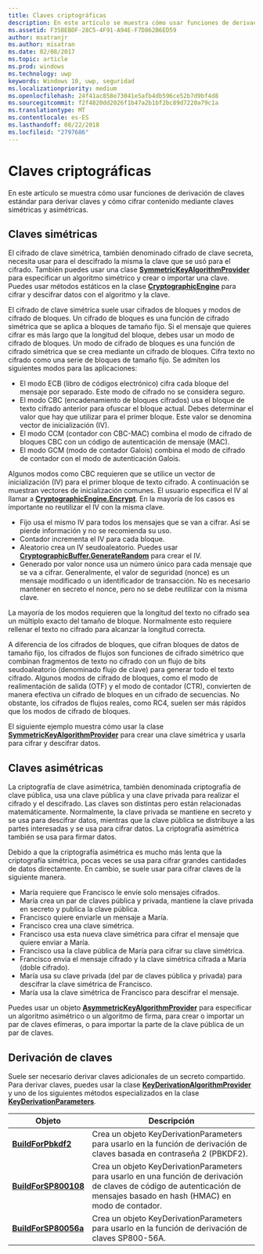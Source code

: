 ```yaml
---
title: Claves criptográficas
description: En este artículo se muestra cómo usar funciones de derivación de claves estándar para derivar claves y cómo cifrar contenido mediante claves simétricas y asimétricas.
ms.assetid: F35BEBDF-28C5-4F91-A94E-F7D862B6ED59
author: msatranjr
ms.author: misatran
ms.date: 02/08/2017
ms.topic: article
ms.prod: windows
ms.technology: uwp
keywords: Windows 10, uwp, seguridad
ms.localizationpriority: medium
ms.openlocfilehash: 24f41ac858e73041e5afb4db596ce52b7d9bf4d8
ms.sourcegitcommit: f2f4820dd2026f1b47a2b1bf2bc89d7220a79c1a
ms.translationtype: MT
ms.contentlocale: es-ES
ms.lasthandoff: 08/22/2018
ms.locfileid: "2797686"
---
```

# <a name="cryptographic-keys"></a>Claves criptográficas




En este artículo se muestra cómo usar funciones de derivación de claves estándar para derivar claves y cómo cifrar contenido mediante claves simétricas y asimétricas. 

## <a name="symmetric-keys"></a>Claves simétricas


El cifrado de clave simétrica, también denominado cifrado de clave secreta, necesita usar para el descifrado la misma la clave que se usó para el cifrado. También puedes usar una clase [**SymmetricKeyAlgorithmProvider**](https://msdn.microsoft.com/library/windows/apps/br241537) para especificar un algoritmo simétrico y crear o importar una clave. Puedes usar métodos estáticos en la clase [**CryptographicEngine**](https://msdn.microsoft.com/library/windows/apps/br241490) para cifrar y descifrar datos con el algoritmo y la clave.

El cifrado de clave simétrica suele usar cifrados de bloques y modos de cifrado de bloques. Un cifrado de bloques es una función de cifrado simétrica que se aplica a bloques de tamaño fijo. Si el mensaje que quieres cifrar es más largo que la longitud del bloque, debes usar un modo de cifrado de bloques. Un modo de cifrado de bloques es una función de cifrado simétrica que se crea mediante un cifrado de bloques. Cifra texto no cifrado como una serie de bloques de tamaño fijo. Se admiten los siguientes modos para las aplicaciones:

-   El modo ECB (libro de códigos electrónico) cifra cada bloque del mensaje por separado. Este modo de cifrado no se considera seguro.
-   El modo CBC (encadenamiento de bloques cifrados) usa el bloque de texto cifrado anterior para ofuscar el bloque actual. Debes determinar el valor que hay que utilizar para el primer bloque. Este valor se denomina vector de inicialización (IV).
-   El modo CCM (contador con CBC-MAC) combina el modo de cifrado de bloques CBC con un código de autenticación de mensaje (MAC).
-   El modo GCM (modo de contador Galois) combina el modo de cifrado de contador con el modo de autenticación Galois.

Algunos modos como CBC requieren que se utilice un vector de inicialización (IV) para el primer bloque de texto cifrado. A continuación se muestran vectores de inicialización comunes. El usuario especifica el IV al llamar a [**CryptographicEngine.Encrypt**](https://msdn.microsoft.com/library/windows/apps/br241494). En la mayoría de los casos es importante no reutilizar el IV con la misma clave.

-   Fijo usa el mismo IV para todos los mensajes que se van a cifrar. Así se pierde información y no se recomienda su uso.
-   Contador incrementa el IV para cada bloque.
-   Aleatorio crea un IV seudoaleatorio. Puedes usar [**CryptographicBuffer.GenerateRandom**](https://msdn.microsoft.com/library/windows/apps/br241392) para crear el IV.
-   Generado por valor nonce usa un número único para cada mensaje que se va a cifrar. Generalmente, el valor de seguridad (nonce) es un mensaje modificado o un identificador de transacción. No es necesario mantener en secreto el nonce, pero no se debe reutilizar con la misma clave.

La mayoría de los modos requieren que la longitud del texto no cifrado sea un múltiplo exacto del tamaño de bloque. Normalmente esto requiere rellenar el texto no cifrado para alcanzar la longitud correcta.

A diferencia de los cifrados de bloques, que cifran bloques de datos de tamaño fijo, los cifrados de flujos son funciones de cifrado simétrico que combinan fragmentos de texto no cifrado con un flujo de bits seudoaleatorio (denominado flujo de clave) para generar todo el texto cifrado. Algunos modos de cifrado de bloques, como el modo de realimentación de salida (OTF) y el modo de contador (CTR), convierten de manera efectiva un cifrado de bloques en un cifrado de secuencias. No obstante, los cifrados de flujos reales, como RC4, suelen ser más rápidos que los modos de cifrado de bloques.

El siguiente ejemplo muestra cómo usar la clase [**SymmetricKeyAlgorithmProvider**](https://msdn.microsoft.com/library/windows/apps/br241537) para crear una clave simétrica y usarla para cifrar y descifrar datos.

## <a name="asymmetric-keys"></a>Claves asimétricas


La criptografía de clave asimétrica, también denominada criptografía de clave pública, usa una clave pública y una clave privada para realizar el cifrado y el descifrado. Las claves son distintas pero están relacionadas matemáticamente. Normalmente, la clave privada se mantiene en secreto y se usa para descifrar datos, mientras que la clave pública se distribuye a las partes interesadas y se usa para cifrar datos. La criptografía asimétrica también se usa para firmar datos.

Debido a que la criptografía asimétrica es mucho más lenta que la criptografía simétrica, pocas veces se usa para cifrar grandes cantidades de datos directamente. En cambio, se suele usar para cifrar claves de la siguiente manera.

-   María requiere que Francisco le envíe solo mensajes cifrados.
-   María crea un par de claves pública y privada, mantiene la clave privada en secreto y publica la clave pública.
-   Francisco quiere enviarle un mensaje a María.
-   Francisco crea una clave simétrica.
-   Francisco usa esta nueva clave simétrica para cifrar el mensaje que quiere enviar a María.
-   Francisco usa la clave pública de María para cifrar su clave simétrica.
-   Francisco envía el mensaje cifrado y la clave simétrica cifrada a María (doble cifrado).
-   María usa su clave privada (del par de claves pública y privada) para descifrar la clave simétrica de Francisco.
-   María usa la clave simétrica de Francisco para descifrar el mensaje.

Puedes usar un objeto [**AsymmetricKeyAlgorithmProvider**](https://msdn.microsoft.com/library/windows/apps/br241478) para especificar un algoritmo asimétrico o un algoritmo de firma, para crear o importar un par de claves efímeras, o para importar la parte de la clave pública de un par de claves.

## <a name="deriving-keys"></a>Derivación de claves


Suele ser necesario derivar claves adicionales de un secreto compartido. Para derivar claves, puedes usar la clase [**KeyDerivationAlgorithmProvider**](https://msdn.microsoft.com/library/windows/apps/br241518) y uno de los siguientes métodos especializados en la clase [**KeyDerivationParameters**](https://msdn.microsoft.com/library/windows/apps/br241524).

| Objeto                                                                            | Descripción                                                                                                                                |
|-----------------------------------------------------------------------------------|--------------------------------------------------------------------------------------------------------------------------------------------|
| [**BuildForPbkdf2**](https://msdn.microsoft.com/library/windows/apps/br241525)    | Crea un objeto KeyDerivationParameters para usarlo en la función de derivación de claves basada en contraseña 2 (PBKDF2).                                 |
| [**BuildForSP800108**](https://msdn.microsoft.com/library/windows/apps/br241526)  | Crea un objeto KeyDerivationParameters para usarlo en una función de derivación de claves de código de autenticación de mensajes basado en hash (HMAC) en modo de contador. |
| [**BuildForSP80056a**](https://msdn.microsoft.com/library/windows/apps/br241527)  | Crea un objeto KeyDerivationParameters para usarlo en la función de derivación de claves SP800-56A.                                                 |

 
